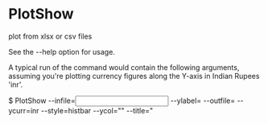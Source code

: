 # PlotShow
plot from xlsx or csv files

See the --help option for usage.

A typical run of the command would contain the following arguments, assuming you're plotting currency figures along the Y-axis in Indian Rupees 'inr'.

$ PlotShow --infile=<input filename>  --ylabel=<y-axis label> --outfile=<output filename> --ycurr=inr --style=histbar --ycol="<comma separated cell names>" --title="<title>"
